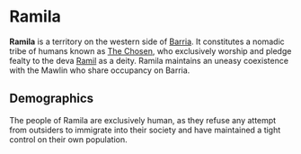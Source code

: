 # Ramila

**Ramila** is a territory on the western side of [Barria](../../geography/continents/esterfell/barria). It constitutes a nomadic tribe of humans known as [The Chosen](the-chosen), who exclusively worship and pledge fealty to the deva [Ramil](../../pantheon/ramil) as a deity. Ramila maintains an uneasy coexistence with the Mawlin who share occupancy on Barria.

## Demographics

The people of Ramila are exclusively human, as they refuse any attempt from outsiders to immigrate into their society and have maintained a tight control on their own population.
